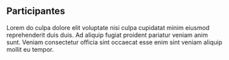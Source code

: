 ## Participantes

Lorem do culpa dolore elit voluptate nisi culpa cupidatat minim eiusmod reprehenderit duis duis. Ad aliquip fugiat proident pariatur veniam anim sunt. Veniam consectetur officia sint occaecat esse enim sint veniam aliquip mollit eu tempor.
